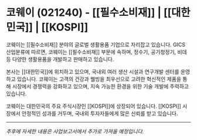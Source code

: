 # 코웨이 (021240) - [[필수소비재]] | [[대한민국]] | [[KOSPI]]

코웨이는 [[필수소비재]] 분야의 글로벌 생활용품 기업으로 자리잡고 있습니다. GICS 산업분류에 따르면, 코웨이는 [[필수소비재]] 부문에 속하며, 정수기, 공기청정기, 비데 등 다양한 생활용품을 개발하고 판매하고 있습니다.

본사는 [[대한민국]]에 위치하고 있으며, 국내외 여러 생산 시설과 연구개발 센터를 운영하고 있습니다. 코웨이는 고객의 건강과 웰빙을 최우선으로 고려한 혁신적인 제품을 통해 시장에서 경쟁력을 강화하고 있으며, 지속 가능한 환경을 위한 기술 개발에 주력하고 있습니다.

코웨이는 대한민국의 주요 주식시장인 [[KOSPI]]에 상장되어 있습니다. [[KOSPI]] 시장에서 안정적인 성과를 거두며, 국내외 투자자들에게 많은 신뢰를 받고 있습니다.

---

*추후에 자세한 내용은 사업보고서에서 추가로 가져올 예정입니다.*
